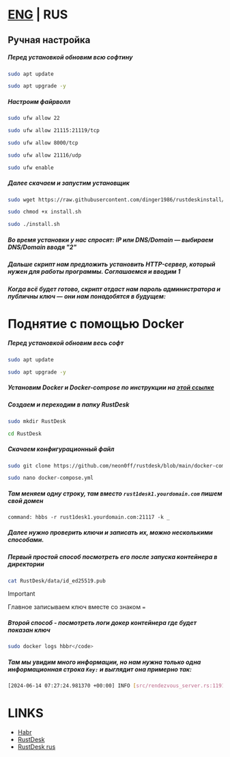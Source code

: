 # [ENG](https://github.com/neon0ff/rustdesk/blob/main/README_ENG.md) | RUS
## Ручная настройка
##### Перед установкой обновим всю софтину
```bash
sudo apt update
```
```bash
sudo apt upgrade -y
```

##### Настроим файрволл
```bash
sudo ufw allow 22
```
```bash
sudo ufw allow 21115:21119/tcp
```
```bash
sudo ufw allow 8000/tcp
```
```bash
sudo ufw allow 21116/udp
```
```bash
sudo ufw enable
```

##### Далее скачаем и запустим установщик
```bash
sudo wget https://raw.githubusercontent.com/dinger1986/rustdeskinstall/master/install.sh
```
```bash
sudo chmod +x install.sh
```
```bash
sudo ./install.sh
```
##### Во время установки у нас спросят: IP или DNS/Domain — выбираем DNS/Domain вводя "2"
##### Дальше скрипт нам предложить установить HTTP-сервер, который нужен для работы программы. Соглашаемся и вводим 1
##### Когда всё будет готово, скрипт отдаст нам пароль администратора и публичны ключ — они нам понадобятся в будущем:

# Поднятие с помощью Docker
##### Перед установкой обновим весь софт
```bash
sudo apt update
```

```bash
sudo apt upgrade -y
```

##### Установим Docker и Docker-compose по инструкции на [этой ссылке](https://totaku.ru/ustanovka-docker-i-docker-compose-na-ubuntu-22-04/)

##### Создаем и переходим в папку RustDesk
```bash
sudo mkdir RustDesk
```

```bash
cd RustDesk
```
##### Скачаем конфигурационный файл
```bash
sudo git clone https://github.com/neon0ff/rustdesk/blob/main/docker-compose.yml
```

```bash
sudo nano docker-compose.yml
```
##### Там меняем одну строку, там вместо ```rust1desk1.yourdomain.com``` пишем свой домен
```
command: hbbs -r rust1desk1.yourdomain.com:21117 -k _
```
##### Далее нужно проверить ключи и записать их, можно несколькими способами. 
##### Первый простой способ посмотреть его после запуска контейнера в директории
```bash
cat RustDesk/data/id_ed25519.pub
```

> [!IMPORTANT]
> Главное записываем ключ вместе со знаком `=`

##### Второй способ - посмотреть логи докер контейнера где будет показан ключ
```bash
sudo docker logs hbbr</code>
```
##### Там мы увидим много информации, но нам нужна только одна информационная строка ``Key:`` и выглядит она примерно так:
```bash
[2024-06-14 07:27:24.981370 +00:00] INFO [src/rendezvous_server.rs:1191] Key: g1J0rV4WXwgnzvA2Ezqd0wns3PVMfovAbgHKHpt8QveE=
```

# LINKS
* [Habr](https://habr.com/ru/articles/672230/)
* [RustDesk](https://rustdesk.com/docs/en/self-host/install/)
* [RustDesk rus](https://rustdesk.com/docs/ru/)
